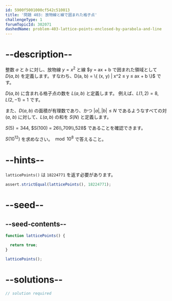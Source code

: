 ```yaml
---
id: 5900f5001000cf542c510013
title: '問題 403: 放物線と線で囲まれた格子点'
challengeType: 1
forumTopicId: 302071
dashedName: problem-403-lattice-points-enclosed-by-parabola-and-line
---
```


# --description--

整数 $a$ と $b$ に対し、放物線 $y = x^2$ と線 $y = ax + b で囲まれた領域として $D(a, b)$ を定義します。すなわち、D(a, b) = \\{ (x, y) | x^2 ≤ y ≤ ax + b \\}$ です。

$D(a, b)$ に含まれる格子点の数を $L(a, b)$ と定義します。 例えば、$L(1, 2) = 8$, $L(2, -1) = 1$ です。

また、$D(a, b)$ の面積が有理数であり、かつ $|a|,|b| ≤ N$ であるようなすべての対 ($a$, $b$) に対して、$L(a, b)$ の和を $S(N)$ と定義します。

$S(5) = 344$, $S(100) = 26\\,709\\,528$ であることを確認できます。

$S({10}^{12})$ を求めなさい。 $\bmod {10}^8$ で答えること。

# --hints--

`latticePoints()` は `18224771` を返す必要があります。

```js
assert.strictEqual(latticePoints(), 18224771);
```

# --seed--

## --seed-contents--

```js
function latticePoints() {

  return true;
}

latticePoints();
```

# --solutions--

```js
// solution required
```
